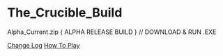 # The_Crucible_Build

Alpha_Current.zip { ALPHA RELEASE BUILD } // DOWNLOAD & RUN .EXE

[Change Log](ChangeLog)
[How To Play](HOW_TO_PLAY.txt)
